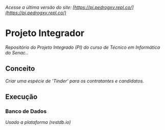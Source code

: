 _Acesse a última versão do site: [https://pi.pedrogxv.repl.co/](https://pi.pedrogxv.repl.co/)_

# Projeto Integrador

_Repositório do Projeto Integrado (PI) do curso de Técnico em Informática do Senac.._

## Conceito

_Criar uma espécie de 'Tinder' para os contratantes e candidatos._

## Execução

### Banco de Dados

_Usado a plataforma (restdb.io)_
